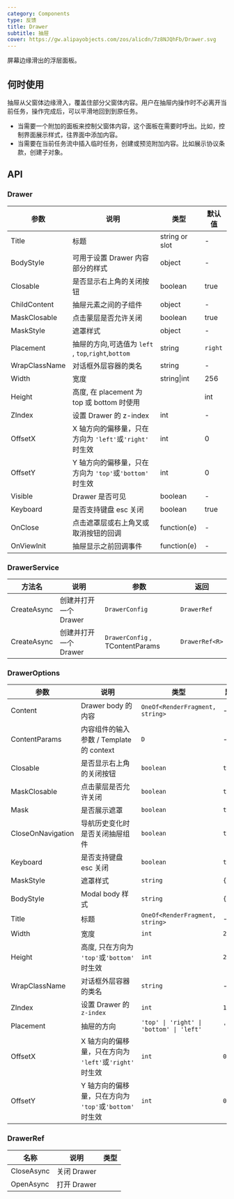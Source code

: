 ```yaml
---
category: Components
type: 反馈
title: Drawer
subtitle: 抽屉
cover: https://gw.alipayobjects.com/zos/alicdn/7z8NJQhFb/Drawer.svg
---
```


屏幕边缘滑出的浮层面板。

## 何时使用

抽屉从父窗体边缘滑入，覆盖住部分父窗体内容。用户在抽屉内操作时不必离开当前任务，操作完成后，可以平滑地回到到原任务。

- 当需要一个附加的面板来控制父窗体内容，这个面板在需要时呼出。比如，控制界面展示样式，往界面中添加内容。
- 当需要在当前任务流中插入临时任务，创建或预览附加内容。比如展示协议条款，创建子对象。

## API

### Drawer

| 参数          | 说明                                                    | 类型           | 默认值  |
| ------------- | ------------------------------------------------------- | -------------- | ------- |
| Title         | 标题                                                    | string or slot | -       |
| BodyStyle     | 可用于设置 Drawer 内容部分的样式                        | object         | -       |
| Closable      | 是否显示右上角的关闭按钮                                | boolean        | true    |
| ChildContent  | 抽屉元素之间的子组件                                    | object         | -       |
| MaskClosable  | 点击蒙层是否允许关闭                                    | boolean        | true    |
| MaskStyle     | 遮罩样式                                                | object         | -       |
| Placement     | 抽屉的方向,可选值为 `left` , `top`,`right`,`bottom`     | string         | `right` |
| WrapClassName | 对话框外层容器的类名                                    | string         | -       |
| Width         | 宽度                                                    | string\|int    | 256     |
| Height        | 高度, 在 placement 为 top 或 bottom 时使用              |                | int     |
| ZIndex        | 设置 Drawer 的 z-index                                  | int            | -       |
| OffsetX       | X 轴方向的偏移量，只在方向为 `'left'`或`'right'` 时生效 | int            | 0       |
| OffsetY       | Y 轴方向的偏移量，只在方向为 `'top'`或`'bottom'` 时生效 | int            | 0       |
| Visible       | Drawer 是否可见                                         | boolean        | -       |
| Keyboard      | 是否支持键盘 esc 关闭                                   | boolean        | true    |
| OnClose       | 点击遮罩层或右上角叉或取消按钮的回调                    | function(e)    | -       |
| OnViewInit    | 抽屉显示之前回调事件                                    | function(e)    | -       |

### DrawerService

| 方法名      | 说明                  | 参数                            | 返回           |
| ----------- | --------------------- | ------------------------------- | -------------- |
| CreateAsync | 创建并打开一个 Drawer | `DrawerConfig`                  | `DrawerRef`    |
| CreateAsync | 创建并打开一个 Drawer | `DrawerConfig` , TContentParams | `DrawerRef<R>` |

### DrawerOptions

| 参数              | 说明                                                    | 类型                                     | 默认值    |
| ----------------- | ------------------------------------------------------- | ---------------------------------------- | --------- |
| Content           | Drawer body 的内容                                      | `OneOf<RenderFragment, string>`          | -         |
| ContentParams     | 内容组件的输入参数 / Template 的 context                | `D`                                      | -         |
| Closable          | 是否显示右上角的关闭按钮                                | `boolean`                                | `true`    |
| MaskClosable      | 点击蒙层是否允许关闭                                    | `boolean`                                | `true`    |
| Mask              | 是否展示遮罩                                            | `boolean`                                | `true`    |
| CloseOnNavigation | 导航历史变化时是否关闭抽屉组件                          | `boolean`                                | `true`    |
| Keyboard          | 是否支持键盘 esc 关闭                                   | `boolean`                                | `true`    |
| MaskStyle         | 遮罩样式                                                | `string`                                 | `{}`      |
| BodyStyle         | Modal body 样式                                         | `string`                                 | `{}`      |
| Title             | 标题                                                    | `OneOf<RenderFragment, string>`          | -         |
| Width             | 宽度                                                    | `int`                                    | `256`     |
| Height            | 高度, 只在方向为 `'top'`或`'bottom'` 时生效             | `int`                                    | `256`     |
| WrapClassName     | 对话框外层容器的类名                                    | `string`                                 | -         |
| ZIndex            | 设置 Drawer 的 `z-index`                                | `int`                                    | `1000`    |
| Placement         | 抽屉的方向                                              | `'top' \| 'right' \| 'bottom' \| 'left'` | `'right'` |
| OffsetX           | X 轴方向的偏移量，只在方向为 `'left'`或`'right'` 时生效 | `int`                                    | `0`       |
| OffsetY           | Y 轴方向的偏移量，只在方向为 `'top'`或`'bottom'` 时生效 | `int`                                    | `0`       |

### DrawerRef

| 名称       | 说明        | 类型 |
| ---------- | ----------- | ---- |
| CloseAsync | 关闭 Drawer |      |
| OpenAsync  | 打开 Drawer |      |
